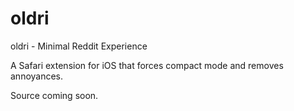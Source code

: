 # oldri
oldri - Minimal Reddit Experience

A Safari extension for iOS that forces compact mode and removes annoyances.

Source coming soon.
